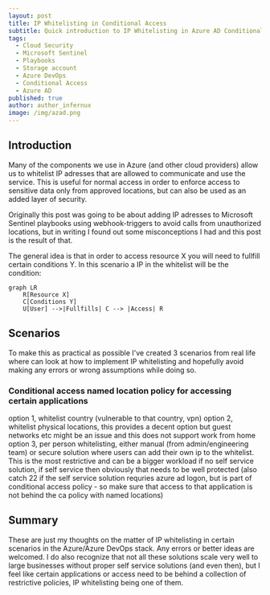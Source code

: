 ```yaml
---
layout: post
title: IP Whitelisting in Conditional Access
subtitle: Quick introduction to IP Whitelisting in Azure AD Conditional Access and some thoughts around how to (not) implement it.
tags:
  - Cloud Security
  - Microsoft Sentinel
  - Playbooks
  - Storage account
  - Azure DevOps
  - Conditional Access
  - Azure AD
published: true
author: author_infernux
image: /img/azad.png
---
```


## Introduction

Many of the components we use in Azure (and other cloud providers) allow us to whitelist IP adresses that are allowed to communicate and use the service. This is useful for normal access in order to enforce access to sensitive data only from approved locations, but can also be used as an added layer of security. 

Originally this post was going to be about adding IP adresses to Microsoft Sentinel playbooks using webhook-triggers to avoid calls from unauthorized locations, but in writing I found out some misconceptions I had and this post is the result of that.

The general idea is that in order to access resource X you will need to fullfill certain conditions Y. In this scenario a IP in the whitelist will be the condition:

```mermaid
graph LR
    R[Resource X]
    C[Conditions Y]
    U[User] -->|Fullfills| C --> |Access| R
```

## Scenarios

To make this as practical as possible I've created 3 scenarios from real life where can look at how to implement IP whitelisting and hopefully avoid making any errors or wrong assumptions while doing so. 

### Conditional access named location policy for accessing certain applications

option 1, whitelist country (vulnerable to that country, vpn)
option 2, whitelist physical locations, this provides a decent option but guest networks etc might be an issue and this does not support work from home
option 3, per person whitelisting, either manual (from admin/engineering team) or secure solution where users can add their own ip to the whitelist. This is the most restrictive and can be a bigger workload if no self service solution, if self service then obviously that needs to be well protected (also catch 22 if the self service solution requries azure ad logon, but is part of conditional access policy - so make sure that access to that application is not behind the ca policy with named locations)

## Summary

These are just my thoughts on the matter of IP whitelisting in certain scenarios in the Azure/Azure DevOps stack. Any errors or better ideas are welcomed. I do also recognize that not all these solutions scale very well to large businesses without proper self service solutions (and even then), but I feel like certain applications or access need to be behind a collection of restrictive policies, IP whitelisting being one of them.